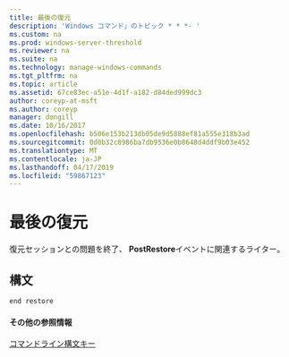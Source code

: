 ```yaml
---
title: 最後の復元
description: 'Windows コマンド」のトピック * * *- '
ms.custom: na
ms.prod: windows-server-threshold
ms.reviewer: na
ms.suite: na
ms.technology: manage-windows-commands
ms.tgt_pltfrm: na
ms.topic: article
ms.assetid: 67ce83ec-a51e-4d1f-a182-d84ded999dc3
author: coreyp-at-msft
ms.author: coreyp
manager: dongill
ms.date: 10/16/2017
ms.openlocfilehash: b506e153b213db05de9d5888ef81a555e318b3ad
ms.sourcegitcommit: 0d0b32c8986ba7db9536e0b8648d4ddf9b03e452
ms.translationtype: MT
ms.contentlocale: ja-JP
ms.lasthandoff: 04/17/2019
ms.locfileid: "59867123"
---
```

# <a name="end-restore"></a>最後の復元



復元セッションとの問題を終了、 **PostRestore**イベントに関連するライター。

## <a name="syntax"></a>構文

```
end restore
```

#### <a name="additional-references"></a>その他の参照情報

[コマンドライン構文キー](command-line-syntax-key.md)